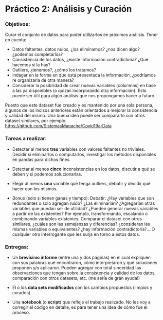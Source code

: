 
# Práctico 2: Análisis y Curación

### Objetivos: 

Curar el conjunto de datos para poder utilizarlos en próximos análisis. Tener en cuenta:

+ Datos faltantes, datos nulos, ¿los eliminamos? ¿nos dicen algo? ¿podemos completarlos?
+ Consistencia de los datos, ¿existe información contradictoria? ¿Qué hacemos si la hay?
+ Outliers, ¿tenemos?, ¿cómo los tratamos? 
+ Indagar en la forma en que está presentada la información, ¿podríamos re organizarla de otra manera?
+ Considerar la posibilidad de crear nuevas variables (columnas) en base a las ya disponibles 
(o quizás incorporando otra información). 
Esto puede ser útil para algún análisis que nos propongamos hacer a futuro.


Puesto que este dataset fue creado y es mantenido por una sola persona, 
algunos de los incisos anteriores están orientados a mejorar la consistencia y calidad del mismo. 
Una buena idea puede ser compararlo con otros dataset similares, 
por ejemplo: https://github.com/SistemasMapache/Covid19arData


### Tareas a realizar:

* Detectar al menos **tres** variables con valores faltantes no triviales. Decidir si eliminarlos o computarlos,
investigar los métodos disponibles en pandas para dichos fines.

* Detectar al menos **cinco** inconsistencias en los datos, discutir a qué se deben y si podemos solucionarlas.
 
* Elegir al menos **una** variable que tenga outliers, debatir y decidir qué hacer con los mismos.

* Bonus (solo si tienen ganas y tiempo): Debatir: 
¿Hay variables que son redundantes o solo agregan ruido? ¿Las eliminarían? 
¿Agregarían otras variables que puedan ser de utilidad? ¿Pueden generar nuevas variables a partir de las existentes? 
Por ejemplo, transformando, escalando o combinando variables existentes.
Comparar el dataset con otros similares, ¿cuáles son las semejanzas y diferencias? ¿consideran las mismas variables o equivalentes? 
¿hay información contradictoria?... O cualquier otro interrogante que les surja en torno a estos datos.

### Entregas:

+ Un **brevísimo informe** (entre una y dos páginas) en el cual expliquen con sus palabras qué encontraron, 
cómo interpretaron y qué soluciones proponen y/o aplicaron. 
Pueden agregar con total sinceridad las observaciones que tengan sobre la consistencia y calidad de los datos, 
comparación con otros datasets, etc. (me sería de gran ayuda!)

+ El o los **data sets modificados** con los cambios propuestos (limpios y curados).

+ Una **notebook** (o **script**) que refleje el trabajo realizado. 
No les voy a corregir el código en detalle, es para tener una idea de cómo fue el proceso.